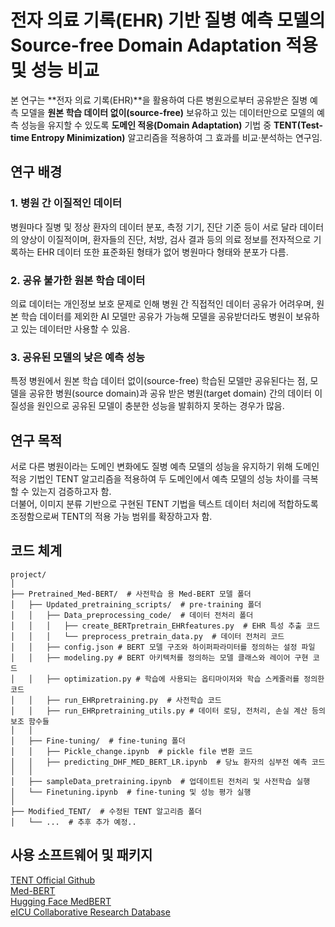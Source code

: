 # 전자 의료 기록(EHR) 기반 질병 예측 모델의 Source-free Domain Adaptation 적용 및 성능 비교
본 연구는 **전자 의료 기록(EHR)**을 활용하여 다른 병원으로부터 공유받은 질병 예측 모델을 **원본 학습 데이터 없이(source-free)** 보유하고 있는 데이터만으로 모델의 예측 성능을 유지할 수 있도록 **도메인 적응(Domain Adaptation)** 기법 중 **TENT(Test-time Entropy Minimization)** 알고리즘을 적용하여 그 효과를 비교·분석하는 연구임.


## 연구 배경
### 1. 병원 간 이질적인 데이터
병원마다 질병 및 정상 환자의 데이터 분포, 측정 기기, 진단 기준 등이 서로 달라 데이터의 양상이 이질적이며, 환자들의 진단, 처방, 검사 결과 등의 의료 정보를 전자적으로 기록하는 EHR 데이터 또한 표준화된 형태가 없어 병원마다 형태와 분포가 다름.

### 2. 공유 불가한 원본 학습 데이터
의료 데이터는 개인정보 보호 문제로 인해 병원 간 직접적인 데이터 공유가 어려우며, 원본 학습 데이터를 제외한 AI 모델만 공유가 가능해 모델을 공유받더라도 병원이 보유하고 있는 데이터만 사용할 수 있음.

### 3. 공유된 모델의 낮은 예측 성능
특정 병원에서 원본 학습 데이터 없이(source-free) 학습된 모델만 공유된다는 점, 모델을 공유한 병원(source domain)과 공유 받은 병원(target domain) 간의 데이터 이질성을 원인으로 공유된 모델이 충분한 성능을 발휘하지 못하는 경우가 많음.


## 연구 목적
서로 다른 병원이라는 도메인 변화에도 질병 예측 모델의 성능을 유지하기 위해 도메인 적응 기법인 TENT 알고리즘을 적용하여 두 도메인에서 예측 모델의 성능 차이를 극복할 수 있는지 검증하고자 함.<br/>
더불어, 이미지 분류 기반으로 구현된 TENT 기법을 텍스트 데이터 처리에 적합하도록 조정함으로써 TENT의 적용 가능 범위를 확장하고자 함.


## 코드 체계
```
project/
│
├── Pretrained_Med-BERT/  # 사전학습 용 Med-BERT 모델 폴더
│   ├── Updated_pretraining_scripts/  # pre-training 폴더
│   │   ├── Data_preprocessing_code/  # 데이터 전처리 폴더
│   │   │   ├── create_BERTpretrain_EHRfeatures.py  # EHR 특성 추출 코드
│   │   │   └── preprocess_pretrain_data.py  # 데이터 전처리 코드
│   │   ├── config.json # BERT 모델 구조와 하이퍼파라미터를 정의하는 설정 파일
│   │   ├── modeling.py # BERT 아키텍처를 정의하는 모델 클래스와 레이어 구현 코드
│   │   ├── optimization.py # 학습에 사용되는 옵티마이저와 학습 스케줄러를 정의한 코드
│   │   ├── run_EHRpretraining.py  # 사전학습 코드
│   │   ├── run_EHRpretraining_utils.py # 데이터 로딩, 전처리, 손실 계산 등의 보조 함수들
│   │
│   ├── Fine-tuning/  # fine-tuning 폴더
│   │   ├── Pickle_change.ipynb  # pickle file 변환 코드
│   │   ├── predicting_DHF_MED_BERT_LR.ipynb  # 당뇨 환자의 심부전 예측 코드
│   │
│   ├── sampleData_pretraining.ipynb  # 업데이트된 전처리 및 사전학습 실행
│   └── Finetuning.ipynb  # fine-tuning 및 성능 평가 실행
│
├── Modified_TENT/  # 수정된 TENT 알고리즘 폴더
│   └── ...  # 추후 추가 예정..
```


 
## 사용 소프트웨어 및 패키지
[TENT Official Github](https://github.com/DequanWang/TENT) <br/>
[Med-BERT](https://github.com/ZhiGroup/Med-BERT) <br/>
[Hugging Face MedBERT](https://huggingface.co/Charangan/MedBERT) <br/>
[eICU Collaborative Research Database](https://eicu-crd.mit.edu/)
